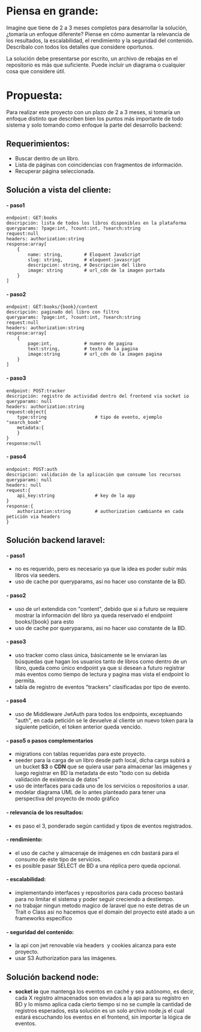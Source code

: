 # Piensa en grande:

Imagine que tiene de 2 a 3 meses completos para desarrollar la solución, ¿tomaría un enfoque diferente? Piense en cómo aumentar la relevancia de los resultados, la escalabilidad, el rendimiento y la seguridad del contenido. Descríbalo con todos los detalles que considere oportunos.

La solución debe presentarse por escrito, un archivo de rebajas en el repositorio es más que suficiente. Puede incluir un diagrama o cualquier cosa que considere útil.

# Propuesta:

Para realizar este proyecto con un plazo de 2 a 3 meses, si tomaría un enfoque distinto que describen bien los puntos más importante de todo sistema y solo tomando como enfoque la parte del desarrollo backend:

## Requerimientos:

- Buscar dentro de un libro.
- Lista de páginas con coincidencias con fragmentos de información.
- Recuperar página seleccionada.

## Solución a vista del cliente:

#### - paso1

	endpoint: GET:books
	descripción: lista de todos los libros disponibles en la plataforma
	queryparams: ?page:int, ?count:int, ?search:string
	request:null
	headers: authorization:string
	response:array[
		{
			name: string,        # Eloquent JavaScript
			slug: string,        # eloquent-javascript
			descripcion: string, # Descripcion del libro 
			image: string        # url_cdn de la imagen portada
		}
	]

#### - paso2

	endpoint: GET:books/{book}/content
	descripción: paginado del libro con filtro
	queryparams: ?page:int, ?count:int, ?search:string
	request:null
	headers: authorization:string
	response:array[
		{
			page:int,            # numero de pagina
			text:string,         # texto de la pagina
			image:string         # url_cdn de la imagen pagina
		}
	]

#### - paso3

	endpoint: POST:tracker
	descripción: registro de actividad dentro del frontend vía socket io
	queryparams: null
	headers: authorization:string
	request:object{
		type:string                  # tipo de evento, ejemplo "search_book"
		metadata:{
		}
	}
	response:null

#### - paso4

	endpoint: POST:auth
	descripcion: validación de la aplicación que consume los recursos
	queryparams: null
	headers: null
	request:{
		api_key:string               # key de la app
	}
	response:{
		authorization:string         # authorization cambiante en cada petición via headers
	}

## Solución backend laravel:

#### - paso1

- no es requerido, pero es necesario ya que la idea es poder subir más libros via seeders.
- uso de cache por queryparams, así no hacer uso constante de la BD.

#### - paso2

- uso de url extendida con "content", debido que si a futuro se requiere mostrar la información del libro ya queda reservado el endpoint books/{book} para esto
- uso de cache por queryparams, asi no hacer uso constante de la BD.

#### - paso3

- uso tracker como class única, básicamente se le enviaran las búsquedas que hagan los usuarios tanto de libros como dentro de un libro, queda como único endpoint ya que si desean a futuro registrar más eventos como tiempo de lectura y pagina mas vista el endpoint lo permita.
- tabla de registro de eventos "trackers" clasificadas por tipo de evento.

#### - paso4

- uso de Middleware JwtAuth para todos los endpoints, exceptuando "auth", en cada petición se le devuelve al cliente un nuevo token para la siguiente petición, el token anterior queda vencido.

#### - paso5 o pasos complementarios

- migrations con tablas requeridas para este proyecto.
- seeder para la carga de un libro desde path local, dicha carga subirá a un bucket **S3** o **CDN** que se quiera usar para almacenar las imágenes y luego registrar en BD la metadata de esto "todo con su debida validación de existencia de datos"
- uso de interfaces para cada uno de los servicios o repositorios a usar.
- modelar diagrama UML de lo antes planteado para tener una perspectiva del proyecto de modo gráfico

#### - relevancia de los resultados:

- es paso el 3, ponderado según cantidad y tipos de eventos registrados.

#### - rendimiento:

- el uso de cache y almacenaje de imágenes en cdn bastará para el consumo de este tipo de servicios.
- es posible pasar SELECT de BD a una réplica pero queda opcional.

#### - escalabilidad:

- implementando interfaces y repositorios para cada proceso bastará para no limitar el sistema y poder seguir creciendo a destiempo.
- no trabajar ningun metodo magico de laravel que no este detras de un Trait o Class asi no hacemos que el domain del proyecto esté atado a un frameworks específico

#### - seguridad del contenido:

- la api con jwt renovable via headers  y cookies alcanza para este proyecto.
- usar S3 Authorization para las imágenes.

## Solución backend node:

- **socket io** que mantenga los eventos en caché y sea autónomo, es decir, cada X registro almacenados son enviados a la api para su registro en BD y lo mismo aplica cada cierto tiempo si no se cumple la cantidad de registros esperados, esta solución es un solo archivo node.js el cual estará escuchando los eventos en el frontend, sin importar la lógica de eventos.